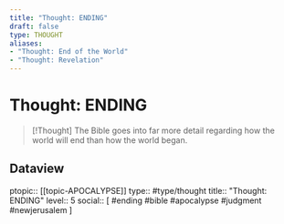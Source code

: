```yaml
---
title: "Thought: ENDING"
draft: false
type: THOUGHT
aliases:
- "Thought: End of the World"
- "Thought: Revelation"
---
```

# Thought: ENDING
> [!Thought]
> The Bible goes into far more detail regarding how the world will end than how the world began.

## Dataview
ptopic:: [[topic-APOCALYPSE]]
type:: #type/thought
title:: "Thought: ENDING"
level:: 5
social:: [ #ending #bible #apocalypse #judgment #newjerusalem ]